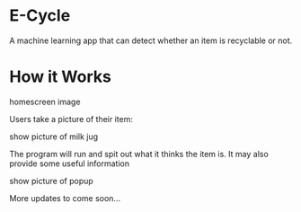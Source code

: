 # E-Cycle

A machine learning app that can detect whether an item is recyclable or not.

# How it Works

homescreen image

Users take a picture of their item:

show picture of milk jug

The program will run and spit out what it thinks the item is. It may also provide some useful information

show picture of popup

More updates to come soon...
